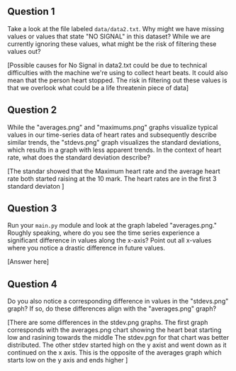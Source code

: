 ## Question 1

Take a look at the file labeled `data/data2.txt`. Why might we have missing values or values that state "NO SIGNAL" in this dataset? While we are currently ignoring these values, what might be the risk of filtering these values out?

[Possible causes for No Signal in data2.txt could be due to technical difficulties with the machine we're using to collect heart beats. It could also mean that the person heart stopped. The risk in filtering out these values is that we overlook what could be a life threatenin piece of data]

## Question 2

While the "averages.png" and "maximums.png" graphs visualize typical values in our time-series data of heart rates and subsequently describe similar trends, the "stdevs.png" graph visualizes the standard deviations, which results in a graph with less apparent trends. In the context of heart rate, what does the standard deviation describe?

[The standar showed that the Maximum heart rate and the average heart rate both started raising at the 10 mark. The heart rates are in the first 3 standard deviaton ]

## Question 3

Run your `main.py` module and look at the graph labeled "averages.png." Roughly speaking, where do you see the time series experience a significant difference in values along the x-axis? Point out all x-values where you notice a drastic difference in future values.

[Answer here]

## Question 4

Do you also notice a corresponding difference in values in the "stdevs.png" graph? If so, do these differences align with the "averages.png" graph? 

[There are some differences in the stdev.png graphs. The first graph corresponds with the averages.png chart showing the heart beat starting low and rasining towards the middle The stdev.pgn for that chart was better distributed. The other stdev started high on the y axist and went down as it continued on the x axis. This is the opposite of the averages graph which starts low on the y axis and ends higher ]

